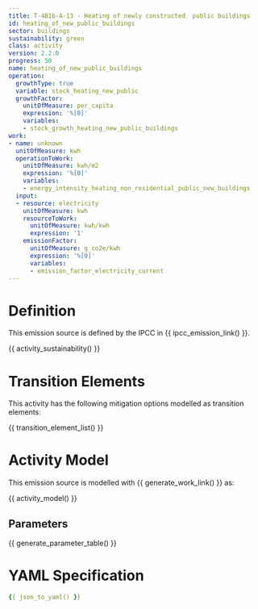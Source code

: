 ```yaml
---
title: T-4B1b-A-13 - Heating of newly constructed  public buildings
id: heating_of_new_public_buildings
sector: buildings
sustainability: green
class: activity
version: 2.2.0
progress: 50
name: heating_of_new_public_buildings
operation:
  growthType: true
  variable: stock_heating_new_public
  growthFactor:
    unitOfMeasure: per_capita
    expression: '%[0]'
    variables:
    - stock_growth_heating_new_public_buildings
work:
- name: unknown
  unitOfMeasure: kwh
  operationToWork:
    unitOfMeasure: kwh/m2
    expression: '%[0]'
    variables:
    - energy_intensity_heating_non_residential_public_new_buildings
  input:
  - resource: electricity
    unitOfMeasure: kwh
    resourceToWork:
      unitOfMeasure: kwh/kwh
      expression: '1'
    emissionFactor:
      unitOfMeasure: g_co2e/kwh
      expression: '%[0]'
      variables:
      - emission_factor_electricity_current
---
```

# Definition
This emission source is defined by the IPCC in {{ ipcc_emission_link() }}.


{{ activity_sustainability() }}

# Transition Elements

This activity has the following mitigation options modelled as transition elements:

{{ transition_element_list() }}

# Activity Model
This emission source is modelled with {{ generate_work_link() }} as:

{{ activity_model() }}

## Parameters

{{ generate_parameter_table() }}

# YAML Specification

```yaml
{{ json_to_yaml() }}
```
